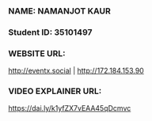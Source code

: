 ### NAME: NAMANJOT KAUR 
### Student ID: 35101497

### WEBSITE URL:
http://eventx.social | http://172.184.153.90
### VIDEO EXPLAINER URL:
https://dai.ly/k1yfZX7vEAA45qDcmvc
